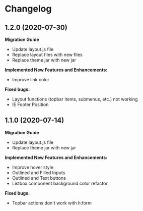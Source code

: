# Changelog

## 1.2.0 (2020-07-30)

**Migration Guide**

- Update layout.js file
- Replace layout files with new files
- Replace theme jar with new jar

**Implemented New Features and Enhancements:**

- Improve link color

**Fixed bugs:**

- Layout functions \(topbar items, submenus, etc.\) not working
- IE Footer Position

## 1.1.0 (2020-07-14)

**Migration Guide**

- Update layout.js file
- Replace theme jar with new jar

**Implemented New Features and Enhancements:**

- Improve hover style
- Outlined and Filled Inputs
- Outlined and Text buttons
- Listbox component background color refactor

**Fixed bugs:**

- Topbar actions don't work with h:form
